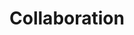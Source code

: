 ---
title: Collaboration
description: Work better with others using these tools
icon: 
layout: tool-listing
section: Tools
---
